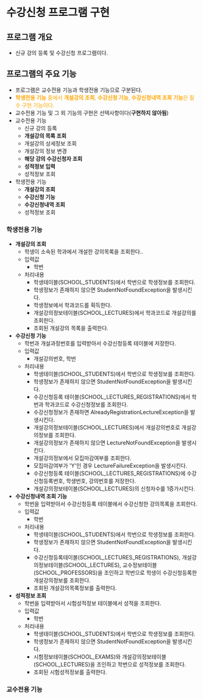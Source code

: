 # 수강신청 프로그램 구현

## 프로그램 개요
- 신규 강의 등록 및 수강신청 프로그램이다.

## 프로그램의 주요 기능
- 프로그램은 교수전용 기능과 학생전용 기능으로 구분된다.
- <span style="color:orange;"> **학생전용 기능** 중에서 **개설강의 조회**, **수강신청 기능**, **수강신청내역 조회 기능**은 필수 구현 기능이다.</span>
- 교수전용 기능 및 그 외 기능의 구현은 선택사항이다(**구현하지 않아됨**)
- 교수전용 기능
  + 신규 강의 등록
  + **개설강의 목록 조회**
  + 개설강의 상세정보 조회
  + 개설강의 정보 변경
  + **해당 강의 수강신청자 조회**
  + **성적정보 입력**
  + 성적정보 조회
- 학생전용 기능
  + **개설강의 조회**
  + **수강신청 기능**
  + **수강신청내역 조회**
  + 성적정보 조회

### 학생전용 기능
- **개설강의 조회**
  + 학생이 소속된 학과에서 개설한 강의목록을 조회한다..
  + 입력값 
    * 학번
  + 처리내용
    * 학생테이블(SCHOOL_STUDENTS)에서 학번으로 학생정보를 조회한다.
    * 학생정보가 존재하지 않으면 StudentNotFoundException을 발생시킨다.
    * 학생정보에서 학과코드를 획득한다.
    * 개설강의정보테이블(SCHOOL_LECTURES)에서 학과코드로 개설강의를 조회한다.
    * 조회된 개설강의 목록을 출력한다.
- **수강신청 기능**
  + 학번과 개설과정번호를 입력받아서 수강신청등록 테이블에 저장한다.
  + 입력값
    * 개설강의번호, 학번
  + 처리내용
    * 학생테이블(SCHOOL_STUDENTS)에서 학번으로 학생정보를 조회한다.
    * 학생정보가 존재하지 않으면 StudentNotFoundException을 발생시킨다.
    * 수강신청등록 테이블(SCHOOL_LECTURES_REGISTRATIONS)에서 학번과 학과코드로 수강신청정보를 조회한다.
    * 수강신청정보가 존재하면 AlreadyRegistrationLectureException을 발생시킨다.
    * 개설강의정보테이블(SCHOOL_LECTURES)에서 개설강의번호로 개설강의정보를 조회한다.
    * 개설강의정보가 존재하지 않으면 LectureNotFoundException을 발생시킨다.
    * 개설강의정보에서 모집마감여부를 조회한다.
    * 모집마감여부가 'Y'인 경우 LectureFailureException을 발생시킨다. 
    * 수강신청등록 테이블(SCHOOL_LECTURES_REGISTRATIONS)에 수강신청등록번호, 학생번호, 강의번호를 저장한다.
    * 개설강의정보테이블(SCHOOL_LECTURES)의 신청자수를 1증가시킨다.
- **수강신청내역 조회 기능**
  + 학번을 입력받아서 수강신청등록 테이블에서 수강신청한 강의목록을 조회한다.
  + 입력값
    * 학번
  + 처리내용
    * 학생테이블(SCHOOL_STUDENTS)에서 학번으로 학생정보를 조회한다.
    * 학생정보가 존재하지 않으면 StudentNotFoundException을 발생시킨다.
    * 수강신청등록테이블(SCHOOL_LECTURES_REGISTRATIONS), 개설강의정보테이블(SCHOOL_LECTURES), 교수정보테이블(SCHOOL_PROFESSORS)을 조인하고 학번으로 학생이 수강신청등록한 개설강의정보를 조회한다.
    * 조회된 개설강의목록정보를 출력한다.
- **성적정보 조회**
  + 학번을 입력받아서 시험성적정보 테이블에서 성적을 조회한다.
  + 입력값
    * 학번
  + 처리내용
    * 학생테이블(SCHOOL_STUDENTS)에서 학번으로 학생정보를 조회한다.
    * 학생정보가 존재하지 않으면 StudentNotFoundException을 발생시킨다.
    * 시험정보테이블(SCHOOL_EXAMS)와 개설강의정보테이블(SCHOOL_LECTURES)을 조인하고 학번으로 성적정보를 조회한다.
    * 조회된 시험성적정보를 출력한다.

### 교수전용 기능
